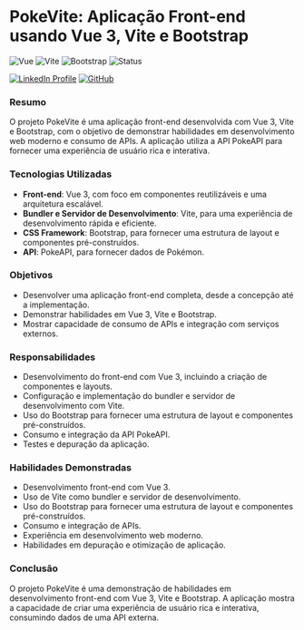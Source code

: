 # **PokeVite: Aplicação Front-end usando Vue 3, Vite e Bootstrap**

![Vue](https://img.shields.io/badge/Vue.js-35495E?style=for-the-badge&logo=vue.js&logoColor=4FC08D)
![Vite](https://img.shields.io/badge/vite-%23646CFF.svg?style=for-the-badge&logo=vite&logoColor=white)
![Bootstrap](https://img.shields.io/badge/bootstrap-%238511FA.svg?style=for-the-badge&logo=bootstrap&logoColor=white)
![Status](https://img.shields.io/badge/Status-In%20Development-orange?style=for-the-badge)

[![LinkedIn Profile](https://img.shields.io/badge/LinkedIn-Robosn%20Messias-blue?style=for-the-badge&logo=linkedin&logoColor=white)](https://www.linkedin.com/in/robson-messias/)
[![GitHub](https://img.shields.io/badge/GitHub-RobsonBucci-black?style=for-the-badge&logo=github&logoColor=white)](https://github.com/robsonbucci)

### **Resumo**

O projeto PokeVite é uma aplicação front-end desenvolvida com Vue 3, Vite e Bootstrap, com o objetivo de demonstrar habilidades em desenvolvimento web moderno e consumo de APIs. A aplicação utiliza a API PokeAPI para fornecer uma experiência de usuário rica e interativa.

### **Tecnologias Utilizadas**

- **Front-end**: Vue 3, com foco em componentes reutilizáveis e uma arquitetura escalável.
- **Bundler e Servidor de Desenvolvimento**: Vite, para uma experiência de desenvolvimento rápida e eficiente.
- **CSS Framework**: Bootstrap, para fornecer uma estrutura de layout e componentes pré-construídos.
- **API**: PokeAPI, para fornecer dados de Pokémon.

### **Objetivos**

- Desenvolver uma aplicação front-end completa, desde a concepção até a implementação.
- Demonstrar habilidades em Vue 3, Vite e Bootstrap.
- Mostrar capacidade de consumo de APIs e integração com serviços externos.

### **Responsabilidades**

- Desenvolvimento do front-end com Vue 3, incluindo a criação de componentes e layouts.
- Configuração e implementação do bundler e servidor de desenvolvimento com Vite.
- Uso do Bootstrap para fornecer uma estrutura de layout e componentes pré-construídos.
- Consumo e integração da API PokeAPI.
- Testes e depuração da aplicação.

### **Habilidades Demonstradas**

- Desenvolvimento front-end com Vue 3.
- Uso de Vite como bundler e servidor de desenvolvimento.
- Uso do Bootstrap para fornecer uma estrutura de layout e componentes pré-construídos.
- Consumo e integração de APIs.
- Experiência em desenvolvimento web moderno.
- Habilidades em depuração e otimização de aplicação.

### **Conclusão**

O projeto PokeVite é uma demonstração de habilidades em desenvolvimento front-end com Vue 3, Vite e Bootstrap. A aplicação mostra a capacidade de criar uma experiência de usuário rica e interativa, consumindo dados de uma API externa.
